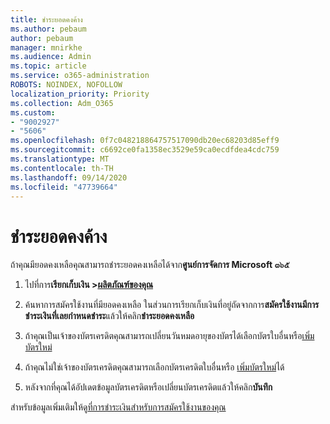 ```yaml
---
title: ชำระยอดคงค้าง
ms.author: pebaum
author: pebaum
manager: mnirkhe
ms.audience: Admin
ms.topic: article
ms.service: o365-administration
ROBOTS: NOINDEX, NOFOLLOW
localization_priority: Priority
ms.collection: Adm_O365
ms.custom:
- "9002927"
- "5606"
ms.openlocfilehash: 0f7c048218864757517090db20ec68203d85eff9
ms.sourcegitcommit: c6692ce0fa1358ec3529e59ca0ecdfdea4cdc759
ms.translationtype: MT
ms.contentlocale: th-TH
ms.lasthandoff: 09/14/2020
ms.locfileid: "47739664"
---
```

# <a name="settle-an-outstanding-balance"></a>ชำระยอดคงค้าง

ถ้าคุณมียอดคงเหลือคุณสามารถชำระยอดคงเหลือได้จาก**ศูนย์การจัดการ Microsoft ๓๖๕**

1. ไปที่การ**เรียกเก็บเงิน >[ผลิตภัณฑ์ของคุณ](https://go.microsoft.com/fwlink/p/?linkid=842054)**

2. ค้นหาการสมัครใช้งานที่มียอดคงเหลือ ในส่วนการเรียกเก็บเงินที่อยู่ถัดจากการ**สมัครใช้งานมีการชำระเงินที่เลยกำหนดชำระ**แล้วให้คลิก**ชำระยอดคงเหลือ**

3. ถ้าคุณเป็นเจ้าของบัตรเครดิตคุณสามารถเปลี่ยนวันหมดอายุของบัตรได้เลือกบัตรใบอื่นหรือ[เพิ่มบัตรใหม่](https://docs.microsoft.com/microsoft-365/commerce/billing-and-payments/manage-payment-methods?view=o365-worldwide)

4. ถ้าคุณไม่ใช่เจ้าของบัตรเครดิตคุณสามารถเลือกบัตรเครดิตใบอื่นหรือ [เพิ่มบัตรใหม่](https://docs.microsoft.com/microsoft-365/commerce/billing-and-payments/manage-payment-methods?view=o365-worldwide)ได้

5. หลังจากที่คุณได้อัปเดตข้อมูลบัตรเครดิตหรือเปลี่ยนบัตรเครดิตแล้วให้คลิก**บันทึก**

สำหรับข้อมูลเพิ่มเติมให้ดู[ที่การชำระเงินสำหรับการสมัครใช้งานของคุณ](https://docs.microsoft.com/microsoft-365/commerce/billing-and-payments/pay-for-your-subscription?view=o365-worldwide)

